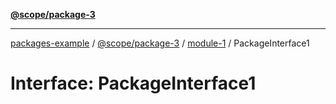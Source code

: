 [**@scope/package-3**](../../index.md)

***

[packages-example](../../../../packages.md) / [@scope/package-3](../../index.md) / [module-1](../index.md) / PackageInterface1

# Interface: PackageInterface1
